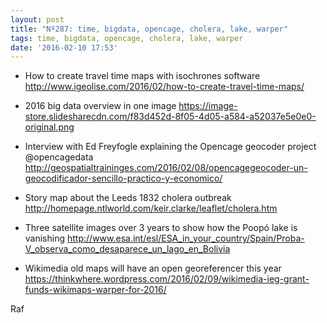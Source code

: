 ```yaml
---
layout: post
title: "Nº287: time, bigdata, opencage, cholera, lake, warper"
tags: time, bigdata, opencage, cholera, lake, warper
date: '2016-02-10 17:53'
---
```


* How to create travel time maps with isochrones software
  http://www.igeolise.com/2016/02/how-to-create-travel-time-maps/

* 2016 big data overview in one image
  https://image-store.slidesharecdn.com/f83d452d-8f05-4d05-a584-a52037e5e0e0-original.png

* Interview with Ed Freyfogle explaining the Opencage geocoder project @opencagedata
  http://geospatialtraininges.com/2016/02/08/opencagegeocoder-un-geocodificador-sencillo-practico-y-economico/

* Story map about the Leeds 1832 cholera outbreak
  http://homepage.ntlworld.com/keir.clarke/leaflet/cholera.htm

* Three satellite images over 3 years to show how the Poopó lake is vanishing
  http://www.esa.int/esl/ESA_in_your_country/Spain/Proba-V_observa_como_desaparece_un_lago_en_Bolivia

* Wikimedia old maps will have an open georeferencer this year
  https://thinkwhere.wordpress.com/2016/02/09/wikimedia-ieg-grant-funds-wikimaps-warper-for-2016/

Raf
